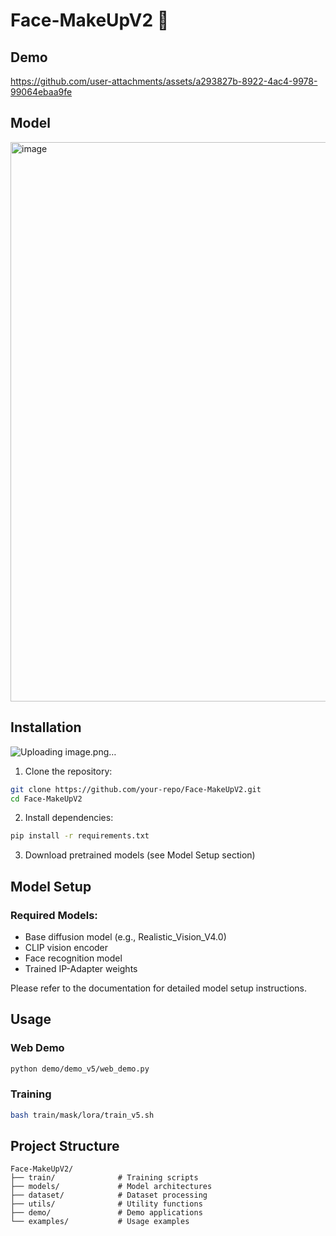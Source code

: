 # Face-MakeUpV2 🎨
## Demo

https://github.com/user-attachments/assets/a293827b-8922-4ac4-9978-99064ebaa9fe

## Model
<img width="1098" height="895" alt="image" src="https://github.com/user-attachments/assets/fba427c6-5d87-463e-95f0-b3296bbd4943" />


## Installation
![Uploading image.png…]()

1. Clone the repository:
```bash
git clone https://github.com/your-repo/Face-MakeUpV2.git
cd Face-MakeUpV2
```

2. Install dependencies:
```bash
pip install -r requirements.txt
```

3. Download pretrained models (see Model Setup section)

## Model Setup

### Required Models:
- Base diffusion model (e.g., Realistic_Vision_V4.0)
- CLIP vision encoder
- Face recognition model
- Trained IP-Adapter weights

Please refer to the documentation for detailed model setup instructions.

## Usage

### Web Demo
```bash
python demo/demo_v5/web_demo.py
```

### Training
```bash
bash train/mask/lora/train_v5.sh
```

## Project Structure

```
Face-MakeUpV2/
├── train/              # Training scripts
├── models/             # Model architectures
├── dataset/            # Dataset processing
├── utils/              # Utility functions
├── demo/               # Demo applications
└── examples/           # Usage examples
```

